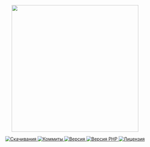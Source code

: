 <p align="center"><a href="https://www.localzet.com" target="_blank">
  <img src="https://static.localzet.com/full-localzet2.svg" width="400">
</a></p>

<p align="center">
  <a href="https://packagist.org/packages/localzet/channel">
  <img src="https://img.shields.io/packagist/dt/localzet/channel?label=%D0%A1%D0%BA%D0%B0%D1%87%D0%B8%D0%B2%D0%B0%D0%BD%D0%B8%D1%8F" alt="Скачивания">
</a>
  <a href="https://github.com/localzet/WebChannel">
  <img src="https://img.shields.io/github/commit-activity/t/localzet/WebChannel?label=%D0%9A%D0%BE%D0%BC%D0%BC%D0%B8%D1%82%D1%8B" alt="Коммиты">
</a>
  <a href="https://packagist.org/packages/localzet/channel">
  <img src="https://img.shields.io/packagist/v/localzet/channel?label=%D0%92%D0%B5%D1%80%D1%81%D0%B8%D1%8F" alt="Версия">
</a>
  <a href="https://packagist.org/packages/localzet/channel">
  <img src="https://img.shields.io/packagist/dependency-v/localzet/channel/php?label=PHP" alt="Версия PHP">
</a>
  <a href="https://github.com/localzet/WebChannel">
  <img src="https://img.shields.io/github/license/localzet/WebChannel?label=%D0%9B%D0%B8%D1%86%D0%B5%D0%BD%D0%B7%D0%B8%D1%8F" alt="Лицензия">
</a>
</p>
